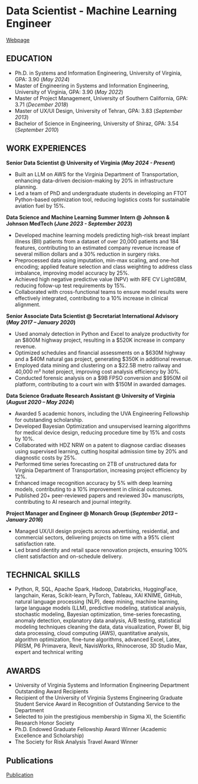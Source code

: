 # Data Scientist - Machine Learning Engineer
[Webpage](https://neginmoghadasi.wixsite.com/home)

## EDUCATION
- Ph.D. in Systems and Information Engineering, University of Virginia, GPA: 3.90 (_May 2024_)
- Master of Engineering in Systems and Information Engineering, University of Virginia, GPA: 3.90 (_May 2022_)
- Master of Project Management, University of Southern California, GPA: 3.71 (_December 2018_)
- Master of UX/UI Design, University of Tehran, GPA: 3.83 (_September 2013_)
- Bachelor of Science in Engineering, University of Shiraz, GPA: 3.54 (_September 2010_)

## WORK EXPERIENCES

**Senior Data Scientist @ University of Virginia (_May 2024 - Present_)**
-  Built an LLM on AWS for the Virginia Department of Transportation, enhancing data-driven decision-making by 20% in infrastructure planning.
- Led a team of PhD and undergraduate students in developing an FTOT Python-based optimization tool, reducing logistics costs for sustainable aviation fuel by 15%.

**Data Science and Machine Learning Summer Intern @ Johnson & Johnson MedTech (_June 2023 - September 2023_)**
- Developed machine learning models predicting high-risk breast implant illness (BII) patients from a dataset of over 20,000 patients and 184 features, contributing to an estimated company revenue increase of several million dollars and a 30% reduction in surgery risks.
- Preprocessed data using imputation, min-max scaling, and one-hot encoding; applied feature selection and class weighting to address class imbalance, improving model accuracy by 25%.
- Achieved high negative predictive value (NPV) with RFE CV LightGBM, reducing follow-up test requirements by 15%.
- Collaborated with cross-functional teams to ensure model results were effectively integrated, contributing to a 10% increase in clinical alignment.

**Senior Associate Data Scientist @ Secretariat International Advisory (_May 2017 – January 2020_)**
- Used anomaly detection in Python and Excel to analyze productivity for an $800M highway project, resulting in a $520K increase in company revenue.
- Optimized schedules and financial assessments on a $630M highway and a $40M natural gas project, generating $350K in additional revenue.
- Employed data mining and clustering on a $22.5B metro railway and 40,000 m² hotel project, improving cost analysis efficiency by 30%.
- Conducted forensic analysis on a $9B FPSO conversion and $950M oil platform, contributing to a court win with $150M in awarded damages.

**Data Science Graduate Research Assistant @ University of Virginia (_August 2020 – May 2024_)**
- Awarded 5 academic honors, including the UVA Engineering Fellowship for outstanding scholarship.
- Developed Bayesian Optimization and unsupervised learning algorithms for medical device design, reducing procedure time by 15% and costs by 10%.
- Collaborated with HDZ NRW on a patent to diagnose cardiac diseases using supervised learning, cutting hospital admission time by 20% and diagnostic costs by 25%.
- Performed time series forecasting on 2TB of unstructured data for Virginia Department of Transportation, increasing project efficiency by 12%.
- Enhanced image recognition accuracy by 5% with deep learning models, contributing to a 10% improvement in clinical outcomes.
- Published 20+ peer-reviewed papers and reviewed 30+ manuscripts, contributing to AI research and journal integrity.

**Project Manager and Engineer @ Monarch Group (_September 2013 – January 2016_)**
- Managed UX/UI design projects across advertising, residential, and commercial sectors, delivering projects on time with a 95% client satisfaction rate.
- Led brand identity and retail space renovation projects, ensuring 100% client satisfaction and on-schedule delivery.

## TECHNICAL SKILLS
- Python, R, SQL, Apache Spark, Hadoop, Databricks, HuggingFace, langchain, Keras, Scikit-learn, PyTorch, Tableau, XAI KNIME, GitHub, natural language processing (NLP), deep mining, machine learning, large language models (LLM), predictive modeling, statistical analysis, stochastic modeling, Bayesian optimization, time-series forecasting, anomaly detection, explanatory data analysis, A/B testing, statistical modeling techniques cleaning the data, data visualization, Power BI, big data processing, cloud computing (AWS), quantitative analysis, algorithm optimization, fine-tune algorithms, advanced Excel, Latex, PRISM, P6 Primavera, Revit, NavisWorks, Rhinocerose, 3D Studio Max, expert and technical writing

## AWARDS
- University of Virginia Systems and Information Engineering Department Outstanding Award Recipients
- Recipient of the University of Virginia Systems Engineering Graduate Student Service Award in Recognition of Outstanding Service to the Department
- Selected to join the prestigious membership in Sigma XI, the Scientific Research Honor Society
- Ph.D. Endowed Graduate Fellowship Award Winner (Academic Excellence and Scholarship)
- The Society for Risk Analysis Travel Award Winner

## Publications
[Publication](https://scholar.google.com/citations?hl=en&user=K5Fc8yMAAAAJ)
